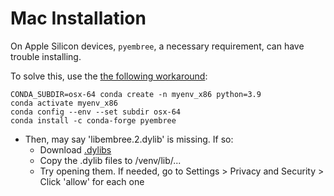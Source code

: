 # Mac Installation

On Apple Silicon devices, `pyembree`, a necessary requirement, can have trouble installing.

To solve this, use the [the following workaround](https://towardsdatascience.com/how-to-manage-conda-environments-on-an-apple-silicon-m1-mac-1e29cb3bad12):

```
CONDA_SUBDIR=osx-64 conda create -n myenv_x86 python=3.9
conda activate myenv_x86
conda config --env --set subdir osx-64
conda install -c conda-forge pyembree
```

- Then, may say 'libembree.2.dylib' is missing. If so:
    * Download [.dylibs](https://github.com/embree/embree/releases/download/v2.7.0/embree-2.7.0.x86_64.macosx.tar.gz)
    * Copy the .dylib files to /venv/lib/...
    * Try opening them. If needed, go to Settings > Privacy and Security > Click 'allow' for each one